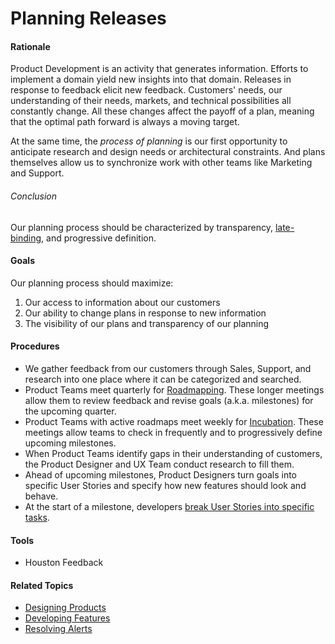 # Planning Releases


#### Rationale

Product Development is an activity that generates information. Efforts to implement a domain yield new insights into that domain. Releases in response to feedback elicit new feedback. Customers' needs, our understanding of their needs, markets, and technical possibilities all constantly change. All these changes affect the payoff of a plan, meaning that the optimal path forward is always a moving target.

At the same time, the _process of planning_ is our first opportunity to anticipate research and design needs or architectural constraints. And plans themselves allow us to synchronize work with other teams like Marketing and Support.

###### Conclusion

Our planning process should be characterized by transparency, [late-binding](reference/late_binding.md), and progressive definition.


#### Goals

Our planning process should maximize:

 1. Our access to information about our customers
 2. Our ability to change plans in response to new information
 3. The visibility of our plans and transparency of our planning


#### Procedures

 - We gather feedback from our customers through Sales, Support, and research into one place where it can be categorized and searched.
 - Product Teams meet quarterly for [Roadmapping](planning_releases/roadmapping.md). These longer meetings allow them to review feedback and revise goals (a.k.a. milestones) for the upcoming quarter.
 - Product Teams with active roadmaps meet weekly for [Incubation](planning_releases/incubation.md). These meetings allow teams to check in frequently and to progressively define upcoming milestones.
 - When Product Teams identify gaps in their understanding of customers, the Product Designer and UX Team conduct research to fill them.
 - Ahead of upcoming milestones, Product Designers turn goals into specific User Stories and specify how new features should look and behave.
 - At the start of a milestone, developers [break User Stories into specific tasks](developing_features/task_slicing.md).


#### Tools

- Houston Feedback


#### Related Topics

 - [Designing Products](designing_products.md)
 - [Developing Features](developing_features.md)
 - [Resolving Alerts](resolving_alerts.md)
